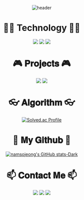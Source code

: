 <div align="center">
 
![header](https://capsule-render.vercel.app/api?type=cylinder&fontcolor=auto&color=auto&height=150&text=Game%20Developer&desc=I'm%20Namsojeong&descAlignY=73&descSize=25&fontSize=60)
 
# 👩‍💻 Technology 👩‍💻
 
 <img src="https://img.shields.io/badge/Unity-%23000000?style=for-the-badge&logo=unity&logoColor=white">
 <img src="https://img.shields.io/badge/C++-%2300599C?style=for-the-badge&logo=c%2B%2B&logoColor=white">
 <img src="https://img.shields.io/badge/C%23-%23239120?style=for-the-badge&logo=c-sharp&logoColor=white">

# 🎮 𝐏𝐫𝐨𝐣𝐞𝐜𝐭𝐬 🎮
  <a href="https://www.notion.so/namsojeong/dccda0d2e5da44c08db478301365e3d6"><img src="https://img.shields.io/badge/PROJECT-000000?style=flat-square&logo=GitHub Sponsors&logoColor=white&link=[http://ggm.gondr.net/user/profile/44](https://www.notion.so/namsojeong/dccda0d2e5da44c08db478301365e3d6)"/></a>
  <a href="http://ggm.gondr.net/user/profile/44"><img src="https://img.shields.io/badge/PORTFOLIO-000000?style=flat-square&logo=GitHub Sponsors&logoColor=white&link=http://ggm.gondr.net/user/profile/44"/></a>
  
# 👓 𝐀𝐥𝐠𝐨𝐫𝐢𝐭𝐡𝐦 👓
[![Solved.ac Profile](http://mazassumnida.wtf/api/v2/generate_badge?boj=nsj050320)](https://solved.ac/nsj050320/)
  
# 🌱 𝐌𝐲 𝐆𝐢𝐭𝐡𝐮𝐛 🌱
[![namsojeong's GitHub stats-Dark](https://github-readme-stats.vercel.app/api?username=namsojeong&show_icons=true&theme=dark#gh-dark-mode-only)](https://github.com/anuraghazra/github-readme-stats#gh-dark-mode-only)
  
 
# 📫 𝐂𝐨𝐧𝐭𝐚𝐜𝐭 𝐌𝐞 📫
<a href="https://www.youtube.com/channel/UC6gZYksUCK94g2Rd7tt2sAg"><img src="https://img.shields.io/badge/Youtube-FF0000?style=flat-square&logo=Youtube&logoColor=white&link=https://www.youtube.com/channel/UC6gZYksUCK94g2Rd7tt2sAg"/></a> 
<a href="mailto:nsj050320@gmail.com"><img src="https://img.shields.io/badge/Gmail-d14836?style=flat-square&logo=Gmail&logoColor=white&link=nsj050320@gmail.com"/></a>
<img src="https://img.shields.io/badge/소정4145-5865F2?style=flat-square&logo=Discord&logoColor=white">
 
 
</div>
